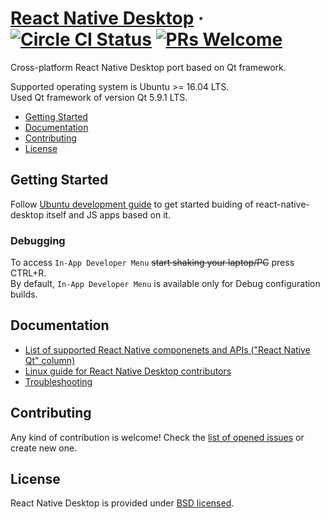 # [React Native Desktop](https://github.com/status-im/react-native-desktop) &middot; [![Circle CI Status](https://circleci.com/gh/status-im/react-native-desktop.svg?style=shield)](https://circleci.com/gh/status-im/react-native-desktop) [![PRs Welcome](https://img.shields.io/badge/PRs-welcome-brightgreen.svg)](https://github.com/status-im/react-native-desktop/issues)

Cross-platform React Native Desktop port based on Qt framework.

Supported operating system is Ubuntu >= 16.04 LTS.  
Used Qt framework of version Qt 5.9.1 LTS.

- [Getting Started](#getting-started)
- [Documentation](#documentation)
- [Contributing](#contributing)
- [License](#license)

## Getting Started

Follow [Ubuntu development guide](https://github.com/status-im/react-native-desktop/blob/react-native-qt/README-ubuntu.md) to get started buiding of react-native-desktop itself and JS apps based on it.

### Debugging

To access `In-App Developer Menu` ~~start shaking your laptop/PC~~ press CTRL+R.  
By default, `In-App Developer Menu` is available only for Debug configuration builds.

## Documentation

- [List of supported React Native componenets and APIs ("React Native Qt" column)](https://github.com/status-im/react-native-desktop/blob/react-native-qt/docs/ReactQt/ComponentsSupport.md)
- [Linux guide for React Native Desktop contributors](https://github.com/status-im/react-native-desktop/blob/react-native-qt/Development-linux.md)
- [Troubleshooting](https://github.com/status-im/react-native-desktop/blob/react-native-qt/docs/ReactQt/Troubleshooting.md)

## Contributing

Any kind of contribution is welcome! Check the [list of opened issues](https://github.com/status-im/react-native-desktop/issues) or create new one.

## License

React Native Desktop is provided under [BSD licensed](./LICENSE).
